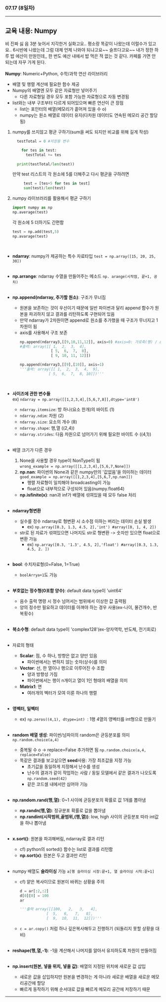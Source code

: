 ###  07.17 (8일차)
---
교육 내용: Numpy 
---
비 진짜 싫 음 3분 늦어서 지각한거 실화고요.. 평소랑 똑같이 나왔는데 이럴수가 있고요.. 6시반에 나왔는데 그럼 대체 언제 나와야 되냐고요~~ 슬프다고요~~ 내가 정한 하루 밥 에산이 만원인데,, 한 번도 예산 내에서 밥 먹은 적 없는 것 같다. 카페를 가면 안 되는데 자꾸 가게 된다. 
<br><br>
**Numpy**: Numeric+Python, 수학/과학 연산 라이브러리 
- 배열 및 행렬 계산에 필요한 함수 제공<br>
- Numpy의 배열엔 모두 같은 자료형만 넣어주기
  - 다른 자료형일 경우 모두 포함 가능한 자료형으로 자동 변경됨
- list와는 내부 구조부터 다르게 되어있으며 빠른 연산이 큰 장점
  - list는 포인터의 배열(메모리가 흩어져 있을 수 o)
  - numpy는 원소 배열로 데이터 유지(다차원 데이터도 연속된 메모리 공간 할당됨) 
  
1. numpy를 쓰지않고 평균 구하기(sum을 써도 되지만 비교를 위해 길게 작성) 
      ```python
        testTotal = 0 #저장용 변수 
    
          for tes in test: 
            testTotal += tes
            
        print(testTotal/len(test))
      ```
    만약 test 리스트의 각 원소에 5를 더해주고 다시 평균을 구하려면
   ```python
        test = [tes+5 for tes in test]
        sum(test)/len(test)
   ```
3. numpy 라이브러리를 활용해서 평균 구하기 
      ```python
      import numpy as np
      np.average(test)
      ```
    각 원소에 5 더하기도 간편함 
    ```python
    test = np.add(test,5)
    np.avarage(test)
    ```
    <br>
- **ndarray**: numpy가 제공하는 특수 자료타입 `test = np.array([15, 20, 25, 30])`<br><br>
- **np.arrange**: ndarray 수열을 만들어주는 메소드 `np. arange(시작점, 끝+1, 공차)`<br><br>
- **np.append(ndarray, 추가할 원소)**: 구조가 무너짐
  - 원본을 보존하는 것이 우선이기 때문에 일반 파이썬과 달리 append 함수가 원본을 파괴하지 않고 결과를 리턴하도록 구현되어 있음
  - 만약 ndarray가 2차원이면 append로 원소를 추가했을 때 구조가 무너지고 1차원이 됨
  - axis를 사용해서 구조 보존 
    ```python
    np.append(ndarray3,[[9,10,11,12]], axis=0) #axis=0: 가로축(행) / axis=1: 세로축(열)
    #출력: array([[ 1,  2,  3,  4],
                  [ 5,  6,  7,  8],
                  [ 9, 10, 11, 12]])
    ```
    ```python
    np.append(ndarray3,[[9],[10]], axis=1)
    '''출력: array([[ 1,  2,  3,  4,  9],
                 [ 5,  6,  7,  8, 10]])'''
    ```
    <br>
  
- **사이즈에 관한 변수들**<br>
  ex) `ndarray = np.array([[1,2,3,4],[5,6,7,8]],dtype='int8')`
  - `ndarray.itemsize`: 방 하나(요소 한개)의 바이트 (1)
  - `ndarray.ndim`: 차원 (2)
  - `ndarray.size`: 요소의 개수 (8)
  - `ndarray.shape`: 행,열 ((2,4))
  - `ndarray.strides`: 다음 차원으로 넘어가기 위해 필요한 바이트 수 ((4,1))<br><br>
- 배열 크기가 다른 경우
  1. None을 사용할 경우 type이 NonType이 됨 <br>
    `wrong_example = np.array([[1,2,3,4],[5,6,7,None]])`
  2. **np.nan**: 파이썬의 None과 같은 numpy만의 '값없음'을 의미하는 데이터<br>
     `good_example = np.array([[1,2,3,4],[5,6,7,np.nan]])`
     - 행렬 자료형이 일치해야 broadcasting이 가능
     - float으로 내부적으로 구성되어 있음(numpy.float64) 
   - **np.isfinite(x)**: nan과 inf가 배열에 섞여있을 때 모두 false 처리 <br><br>
- **ndarray형변환**
  - 실수를 정수 ndarray로 형변환 시 소수점 이하는 버리는 데이터 손실 발생
    - ex) `np.array([0.3, 1.3, 4.5, 2],'int') #array([0, 1, 4, 2])`
  - str로 된 자료가 섞여있으면 나머지도 str로 형변환 -> 숫자만 있으면 float으로 변환 가능
    - ex) `np.array([0.3, '1.3', 4.5, 2],'float') #array([0.3, 1.3, 4.5, 2. ])`
<br><br>
- **bool**: 수치자료형(0=False, 1=True)
  - `boolArrya+1`도 가능<br><br>
- **부호없는 정수형(0포함 양수)**: default data type이 'uint64'
  - 음수 출력 명령 시 정수 넘어서는 범위에서 이상한 값 출력됨
  - 양의 정수만 필요하고 데이터를 아껴야 하는 경우 사용(ex-나이, 물건개수, 반복횟수)<br><br>
- **복소수형**: default data type이 'complex128'(ex-양자역학, 반도체, 전기회로) <br><br>
- 자료의 형태
  - **Scalar**: 점, 수 하나, 방향은 없고 양만 있음
    - 파이썬에서는 변하지 않는 숫자(상수)를 의미
  - **Vector**: 선, 한 열이나 행으로 이루어진 수 조합
    - 양과 방향성 가짐
    - 파이썬에서는 행이 n개이고 열이 1인 형태의 배열을 의미 
  - **Matrix1**: 면
    - 여러개의 벡터가 모여 이룬 하나의 행렬<br><br>
- **영벡터, 일벡터**
  - ex) `np.zeros((4,1), dtype=int) `: 1행 4열의 영벡터를 int형으로 만들기 <br><br>
- **random 배열 생성**: 파이썬/넘파이의 random은 균등분포를 의미 `np.random.choice(a,4)`
  - 중복될 수 o -> replace=False 추가하면 됨 `np.random.choice(a,4, replace=False) `
  - 똑같은 결과를 보고싶으면 **seed**사용: 가장 최초값을 지정 가능
    - 초기값을 동일하게 지정해서 난수를 생성
    - 난수의 결과가 같이 작업하는 사람 / 동일 모델에서 같은 결과가 나오도록 `np.random.seed(42)`
    - 같은 코드셀 내에서만 심어야 기능<br><br>
- **np.random.rand(행,열)**: 0~1 사이에 균등분포의 확률로 값 1개를 뽑아냄
  - **np.randn(행,열)**: 정규분포 확률로 값을 뽑아냄
  - **np.randint(시작범위,끝범위,(행,열))**: low, high 사이의 균등분포 따라 int값을 하나 뽑아냄<br><br>
- **x.sort()**: 원본을 파괴해버림, ndarray로 결과 리턴
  - cf) python의 sorted() 함수는 list로 결과를 리턴함
  - **np.sort(x)**: 원본은 두고 결과만 리턴<br><br>
- numpy 배열도 **슬라이싱** 가능 `a[행 슬라이싱 시장:끝+1, 열 슬라이싱 시작:끝+1]`
  - cf) 얕은 복사이므로 원본이 바뀌는 상황을 주의
    ```python
    d = ar[:2,:2]
    d[0][0] = 100
    ar

    '''출력 array([[100,   2,   3,   4],
                [  5,   6,   7,   8],
                [  9,  10,  11,  12]])'''
    ```
  - `c = ar.copy()` 처럼 하나 깊은복사해두고 진행하기 (되돌리지 못할 상황을 대비) <br><br>
- **reshape(행,열,-1)**: -1을 계산해서 나머지를 알아서 유지하도록 차원이 만들어짐<br><br>
- **np.insert(원본, 넣을 위치, 넣을 값)**: 배열의 지정된 위치에 새로운 값 삽입
  - 새로운 값을 삽입하지만 원본을 변경하는 게 아니라 새로운 배열을 새로운 메모리공간에 할당
  - 빠르게 동작하기 위해 순서대로 값을 빠르게 메모리 공간에 저장하기 때문

***
<br> 
